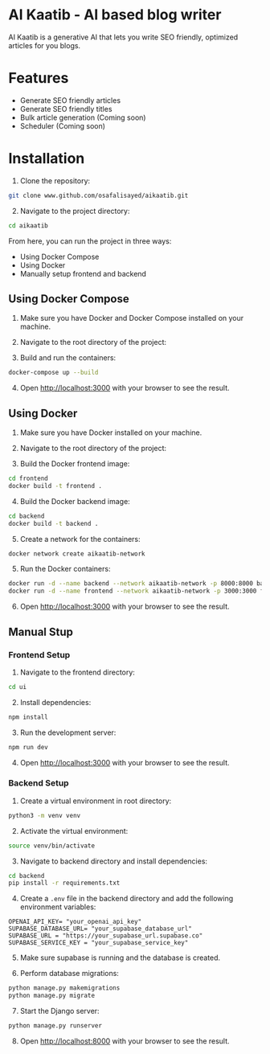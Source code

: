 # AI Kaatib - AI based blog writer

AI Kaatib is a generative AI that lets you write SEO friendly, optimized articles for you blogs. 

# Features

- Generate SEO friendly articles
- Generate SEO friendly titles
- Bulk article generation (Coming soon)
- Scheduler (Coming soon)

# Installation

1. Clone the repository:
```bash
git clone www.github.com/osafalisayed/aikaatib.git
```

2. Navigate to the project directory:
```bash
cd aikaatib
```

From here, you can run the project in three ways:
- Using Docker Compose
- Using Docker
- Manually setup frontend and backend

## Using Docker Compose

1. Make sure you have Docker and Docker Compose installed on your machine.

2. Navigate to the root directory of the project:

3. Build and run the containers:
```bash
docker-compose up --build
```
4. Open [http://localhost:3000](http://localhost:3000) with your browser to see the result.



## Using Docker

1. Make sure you have Docker installed on your machine.

2. Navigate to the root directory of the project:

3. Build the Docker frontend image:
```bash
cd frontend
docker build -t frontend .
```

4. Build the Docker backend image:
```bash
cd backend
docker build -t backend .
```

5. Create a network for the containers:
```bash
docker network create aikaatib-network
```


5. Run the Docker containers:
```bash
docker run -d --name backend --network aikaatib-network -p 8000:8000 backend
docker run -d --name frontend --network aikaatib-network -p 3000:3000 frontend
```

6. Open [http://localhost:3000](http://localhost:3000) with your browser to see the result.

## Manual Stup

### Frontend Setup

1. Navigate to the frontend directory:
```bash
cd ui
```

2. Install dependencies:
```bash
npm install
```

3. Run the development server:
```bash
npm run dev
```

4. Open [http://localhost:3000](http://localhost:3000) with your browser to see the result.


### Backend Setup

1. Create a virtual environment in root directory:
```bash
python3 -m venv venv
```

2. Activate the virtual environment:
```bash
source venv/bin/activate
```

3. Navigate to backend directory and install dependencies:
```bash
cd backend
pip install -r requirements.txt
```

4. Create a `.env` file in the backend directory and add the following environment variables:

```
OPENAI_API_KEY= "your_openai_api_key"
SUPABASE_DATABASE_URL= "your_supabase_database_url"
SUPABASE_URL = "https://your_supabase_url.supabase.co"
SUPABASE_SERVICE_KEY = "your_supabase_service_key"
```

5. Make sure supabase is running and the database is created.

6. Perform database migrations:
```bash
python manage.py makemigrations
python manage.py migrate
```

7. Start the Django server:
```bash
python manage.py runserver
```

8. Open [http://localhost:8000](http://localhost:8000) with your browser to see the result.

